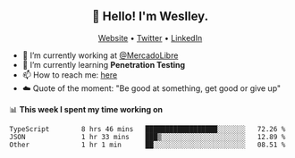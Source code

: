 <h2 align="center">👋 Hello! I'm Weslley.</h2>
<p align="center">
  <a href="http://weslleyneri.com.br">Website</a> •
  <a href="https://twitter.com/Weslley_Neri">Twitter</a> •
  <a href="https://www.linkedin.com/in/weslley-neri-3658908b">LinkedIn</a>
</p>


- 🔭 I’m currently working at [@MercadoLibre](https://github.com/mercadolibre)
- 🌱 I’m currently learning **Penetration Testing**
- 📫 How to reach me: [here](mailto:weslley39@gmail.com)
- ☁️ Quote of the moment: "Be good at something, get good or give up"

📊 **This week I spent my time working on**
<!--START_SECTION:waka-->

```text
TypeScript        8 hrs 46 mins   ██████████████████░░░░░░░   72.26 %
JSON              1 hr 33 mins    ███▒░░░░░░░░░░░░░░░░░░░░░   12.89 %
Other             1 hr 1 min      ██░░░░░░░░░░░░░░░░░░░░░░░   08.51 %
```

<!--END_SECTION:waka-->

<!-- Inspired by https://github.com/gruselhaus/gruselhaus -->
